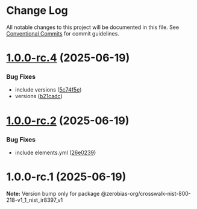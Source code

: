 # Change Log

All notable changes to this project will be documented in this file.
See [Conventional Commits](https://conventionalcommits.org) for commit guidelines.

# [1.0.0-rc.4](https://github.com/zerobias-org/standard/compare/@zerobias-org/crosswalk-nist-800-218-v1_1_nist_ir8397_v1@1.0.0-rc.2...@zerobias-org/crosswalk-nist-800-218-v1_1_nist_ir8397_v1@1.0.0-rc.4) (2025-06-19)


### Bug Fixes

* include versions ([5c74f5e](https://github.com/zerobias-org/standard/commit/5c74f5e9b6bae9481c1e126747df632f65e51d4c))
* versions ([b21cadc](https://github.com/zerobias-org/standard/commit/b21cadc7a1d530a52e6858176f216595bc79308c))





# [1.0.0-rc.2](https://github.com/zerobias-org/standard/compare/@zerobias-org/crosswalk-nist-800-218-v1_1_nist_ir8397_v1@1.0.0-rc.1...@zerobias-org/crosswalk-nist-800-218-v1_1_nist_ir8397_v1@1.0.0-rc.2) (2025-06-19)


### Bug Fixes

* include elements.yml ([26e0239](https://github.com/zerobias-org/standard/commit/26e0239658075bf570bb721da9f15f3ea7dd299c))





# 1.0.0-rc.1 (2025-06-19)

**Note:** Version bump only for package @zerobias-org/crosswalk-nist-800-218-v1_1_nist_ir8397_v1

